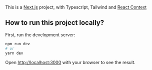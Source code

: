 This is a [Next.js](https://nextjs.org/) project, with Typescript, Tailwind and [React Context](https://reactjs.org/docs/context.html#when-to-use-context)

## How to run this project locally?

First, run the development server:

```bash
npm run dev
# or
yarn dev
```

Open [http://localhost:3000](http://localhost:3000) with your browser to see the result.
